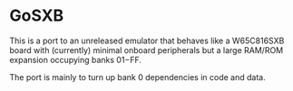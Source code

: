 # GoSXB

This is a port to an unreleased emulator that behaves like a W65C816SXB board with (currently)
minimal onboard peripherals but a large RAM/ROM expansion occupying banks $01-$FF.

The port is mainly to turn up bank 0 dependencies in code and data.

